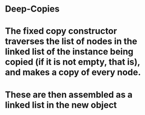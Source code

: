 # Deep-Copies
# The fixed copy constructor traverses the list of nodes in the linked list of the instance being copied (if it is not empty, that is), and makes a copy of every node. 
# These are then assembled as a linked list in the new object

